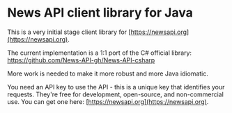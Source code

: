 # News API client library for Java

This is a very initial stage client library for [https://newsapi.org](https://newsapi.org).

The current implementation is a 1:1 port of the C# official library:
https://github.com/News-API-gh/News-API-csharp

More work is needed to make it more robust and more Java idiomatic.

You need an API key to use the API - this is a unique key that identifies your requests. They're free for development, open-source, and non-commercial use. You can get one here: [https://newsapi.org](https://newsapi.org).
